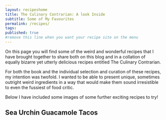 ```yaml
---
layout: recipeshome
title: The Culinary Contrarian: A look Inside
subtitle: Some of My Favourites
permalink: /recipes/
tags:
published: true
#remove this line when you want your recipe site on the menu
---
```


On this page you will find some of the weird and wonderful recipes that I have brought together to share both on this blog and in a collation of equally bizarre yet utterly delicious recipes entitled The Culinary Contrarian.

For both the book and the individual selection and curation of these recipes, my intention was twofold. I wanted to be able to present unique, sometimes outright weird ingredients in a way that would make them sound irresistible to even the fussiest of food critic.

Below I have included some images of some further exciting recipes to try!

## Sea Urchin Guacamole Tacos
